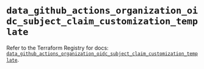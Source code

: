 # `data_github_actions_organization_oidc_subject_claim_customization_template`

Refer to the Terraform Registry for docs: [`data_github_actions_organization_oidc_subject_claim_customization_template`](https://registry.terraform.io/providers/integrations/github/6.2.2/docs/data-sources/actions_organization_oidc_subject_claim_customization_template).
